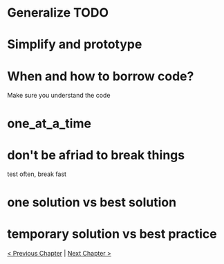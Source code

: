 # Generalize TODO

# Simplify and prototype

# When and how to borrow code?

Make sure you understand the code

# one_at_a_time

# don't be afriad to break things

test often, break fast

# one solution vs best solution

# temporary solution vs best practice

[< Previous Chapter](3_identify_problem.md) | [Next Chapter >](5_decompose.md)
